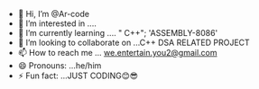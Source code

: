 - 👋 Hi, I’m @Ar-code
- 👀 I’m interested in ....<!---ARTIFICIAL INTELLIGENCE--->
- 🌱 I’m currently learning .... " C++"; 'ASSEMBLY-8086'
- 💞️ I’m looking to collaborate on ...C++ DSA RELATED PROJECT
- 📫 How to reach me ... we.entertain.you2@gmail.com
- 😄 Pronouns: ...he/him
- ⚡ Fun fact: ...JUST CODING😊😎

<!---
Areeb-code/Areeb-code is a ✨ special ✨ repository because its `README.md` (this file) appears on your GitHub profile.
You can click the Preview link to take a look at your changes.
--->
